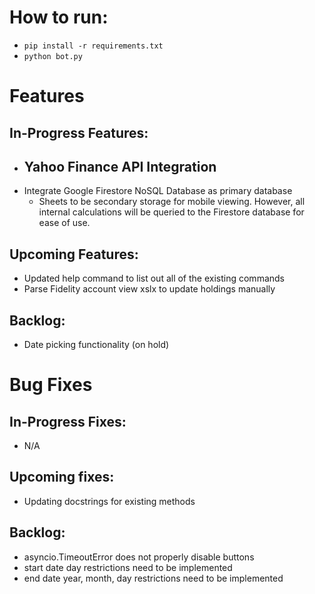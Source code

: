 # How to run:

- `pip install -r requirements.txt`
- `python bot.py`

# Features

## In-Progress Features:

- Yahoo Finance API Integration
  -
- Integrate Google Firestore NoSQL Database as primary database
  - Sheets to be secondary storage for mobile viewing. However, all internal calculations will be queried to the Firestore database for ease of use.

## Upcoming Features:

- Updated help command to list out all of the existing commands
- Parse Fidelity account view xslx to update holdings manually

## Backlog:
- Date picking functionality (on hold)

# Bug Fixes

## In-Progress Fixes:
- N/A

## Upcoming fixes:

- Updating docstrings for existing methods

## Backlog:

- asyncio.TimeoutError does not properly disable buttons
- start date day restrictions need to be implemented
- end date year, month, day restrictions need to be implemented
